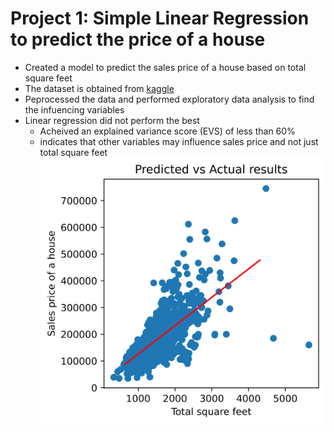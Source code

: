 # Project 1: Simple Linear Regression to predict the price of a house

* Created a model to predict the sales price of a house based on total square feet
* The dataset is obtained from [kaggle](https://www.kaggle.com/c/house-prices-advanced-regression-techniques)
* Peprocessed the data and performed exploratory data analysis to find the infuencing variables
* Linear regression did not perform the best
   - Acheived an explained variance score (EVS) of less than 60%
   - indicates that other variables may influence sales price and not just total square feet
      ![](https://github.com/ishriya/Ishwariya_Portfolio/blob/main/images/LinearReg.png)
   
